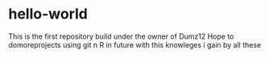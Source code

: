# hello-world
This is the first repository build under the owner of Dumz12
Hope to domoreprojects using git n R in future with this knowleges i gain by all these 
